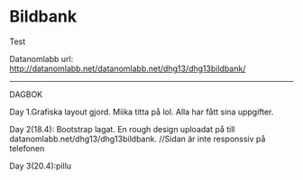 # Bildbank

Test

Datanomlabb url: http://datanomlabb.net/datanomlabb.net/dhg13/dhg13bildbank/
___________________________________________________________________________________
DAGBOK

Day 1.Grafiska layout gjord. Miika titta på lol. Alla har fått sina uppgifter.

    

Day 2(18.4): Bootstrap lagat. En rough design uploadat på till datanomlabb.net/dhg13/dhg13bildbank.
    //Sidan är inte responssiv på telefonen

Day 3(20.4):pillu
            
